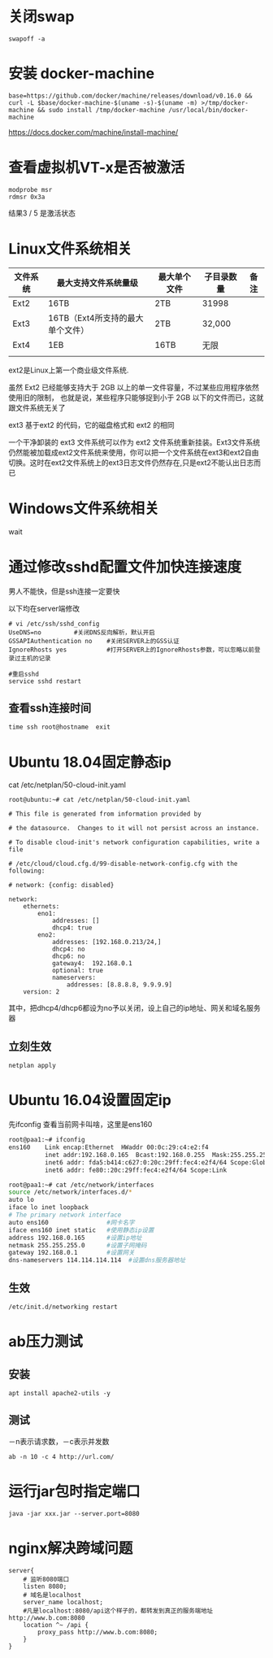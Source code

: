 # 关闭swap

```
swapoff -a
```



# 安装 docker-machine



```
base=https://github.com/docker/machine/releases/download/v0.16.0 && curl -L $base/docker-machine-$(uname -s)-$(uname -m) >/tmp/docker-machine && sudo install /tmp/docker-machine /usr/local/bin/docker-machine
```

https://docs.docker.com/machine/install-machine/

# 查看虚拟机VT-x是否被激活

```
modprobe msr
rdmsr 0x3a
```

结果3 / 5 是激活状态



# Linux文件系统相关



| 文件系统 | 最大支持文件系统量级             | 最大单个文件 | 子目录数量 | 备注 |
| -------- | -------------------------------- | ------------ | ---------- | ---- |
| Ext2     | 16TB                             | 2TB          | 31998      |      |
| Ext3     | 16TB（Ext4所支持的最大单个文件） | 2TB          | 32,000     |      |
| Ext4     | 1EB                              | 16TB         | 无限       |      |
|          |                                  |              |            |      |

ext2是Linux上第一个商业级文件系统.

虽然 Ext2 已经能够支持大于 2GB 以上的单一文件容量，不过某些应用程序依然使用旧的限制， 也就是说，某些程序只能够捉到小于 2GB 以下的文件而已，这就跟文件系统无关了

ext3 基于ext2 的代码，它的磁盘格式和 ext2 的相同

一个干净卸装的 ext3 文件系统可以作为 ext2 文件系统重新挂装。Ext3文件系统仍然能被加载成ext2文件系统来使用，你可以把一个文件系统在ext3和ext2自由切换。这时在ext2文件系统上的ext3日志文件仍然存在,只是ext2不能认出日志而已

# Windows文件系统相关

wait



# 通过修改sshd配置文件加快连接速度

男人不能快，但是ssh连接一定要快

以下均在server端修改

```
# vi /etc/ssh/sshd_config
UseDNS=no         #关闭DNS反向解析，默认开启
GSSAPIAuthentication no    #关闭SERVER上的GSS认证
IgnoreRhosts yes           #打开SERVER上的IgnoreRhosts参数，可以忽略以前登录过主机的记录

#重启sshd
service sshd restart
```

## 查看ssh连接时间

```
time ssh root@hostname  exit
```

# Ubuntu 18.04固定静态ip

cat /etc/netplan/50-cloud-init.yaml

```
root@ubuntu:~# cat /etc/netplan/50-cloud-init.yaml

# This file is generated from information provided by

# the datasource.  Changes to it will not persist across an instance.

# To disable cloud-init's network configuration capabilities, write a file

# /etc/cloud/cloud.cfg.d/99-disable-network-config.cfg with the following:

# network: {config: disabled}

network:
    ethernets:
        eno1:
            addresses: []
            dhcp4: true
        eno2:
            addresses: [192.168.0.213/24,]
            dhcp4: no
            dhcp6: no
            gateway4:  192.168.0.1
            optional: true
            nameservers:
                addresses: [8.8.8.8, 9.9.9.9]
    version: 2
```

其中，把dhcp4/dhcp6都设为no予以关闭，设上自己的ip地址、网关和域名服务器



## 立刻生效

```
netplan apply
```

# Ubuntu 16.04设置固定ip

先ifconfig 查看当前网卡叫啥，这里是ens160

```bash
root@paa1:~# ifconfig
ens160    Link encap:Ethernet  HWaddr 00:0c:29:c4:e2:f4
          inet addr:192.168.0.165  Bcast:192.168.0.255  Mask:255.255.255.0
          inet6 addr: fda5:b414:c627:0:20c:29ff:fec4:e2f4/64 Scope:Global
          inet6 addr: fe80::20c:29ff:fec4:e2f4/64 Scope:Link
```



```sh
root@paa1:~# cat /etc/network/interfaces
source /etc/network/interfaces.d/*
auto lo
iface lo inet loopback
# The primary network interface
auto ens160                #网卡名字
iface ens160 inet static   #使用静态ip设置
address 192.168.0.165      #设置ip地址
netmask 255.255.255.0      #设置子网掩码
gateway 192.168.0.1        #设置网关 
dns-nameservers 114.114.114.114  #设置dns服务器地址
```

## 生效

```
/etc/init.d/networking restart
```



# ab压力测试

## 安装

```
apt install apache2-utils -y
```

## 测试

－n表示请求数，－c表示并发数

```
ab -n 10 -c 4 http://url.com/
```



# 运行jar包时指定端口



```
java -jar xxx.jar --server.port=8080
```

# nginx解决跨域问题

```
server{
    # 监听8080端口
    listen 8080;
    # 域名是localhost
    server_name localhost;
    #凡是localhost:8080/api这个样子的，都转发到真正的服务端地址http://www.b.com:8080 
    location ^~ /api {
        proxy_pass http://www.b.com:8080;
    }    
}
```

